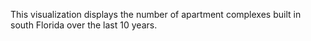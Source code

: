 This visualization displays the number of apartment complexes built in south Florida over the last 10 years.
